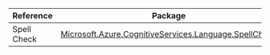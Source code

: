 | Reference | Package | Source |
|---|---|---|
|Spell Check|[Microsoft.Azure.CognitiveServices.Language.SpellCheck](https://www.nuget.org/packages/Microsoft.Azure.CognitiveServices.Language.SpellCheck)|[Github](https://github.com/Azure/azure-sdk-for-net)|
